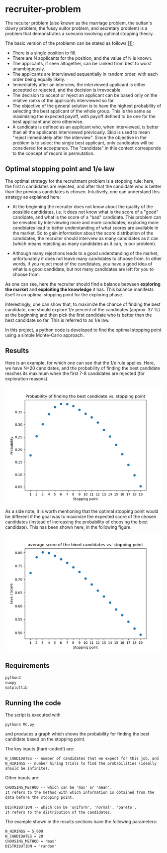 # recruiter-problem

The recuiter problem (also known as the marriage problem, the sultan's dowry problem, the fussy suitor problem, and secretary problem) is a problem that demonstrates a scenario involving optimal stopping theory.

The basic version of the problemn can be stated as follows [[1]](https://en.wikipedia.org/wiki/Secretary_problem): 

* There is a single position to fill.
* There are N applicants for the position, and the value of N is known.
* The applicants, if seen altogether, can be ranked from best to worst unambiguously.
* The applicants are interviewed sequentially in random order, with each order being equally likely.
* Immediately after an interview, the interviewed applicant is either accepted or rejected, and the decision is irrevocable.
* The decision to accept or reject an applicant can be based only on the relative ranks of the applicants interviewed so far.
* The objective of the general solution is to have the highest probability of selecting the best applicant of the whole group. This is the same as maximizing the expected payoff, with payoff defined to be one for the best applicant and zero otherwise.
* A candidate is defined as an applicant who, when interviewed, is better than all the applicants interviewed previously. Skip is used to mean "reject immediately after the interview". Since the objective in the problem is to select the single best applicant, only candidates will be considered for acceptance. The "candidate" in this context corresponds to the concept of record in permutation.

## Optimal stopping point and 1/e law

The optimal strategy for the recruitment problem is a stopping rule: here, the first n candidates are rejected, and after that the candidate who is better than the previous candidates is chosen. Intuitively, one can understand this strategy as explained here: 

* At the beginning the recruiter does not know about the quality of the possible candidates, i.e. it does not know what is the score of a "good" candidate, and what is the score of a "bad" candidate. This problem can be elevated by interviewing more and more candidates; exploring more candidates lead to better understanding of what scores are available in the market. So to gain information about the score distribution of the candidates, the recruiter should interview as many candidates as it can (which means rejecting as many candidates as it can, in our problem).

* Although many rejections leads to a good understanding of the market, unfortunately it does not leave many candidates to choose from. In other words, if you reject most of the candidates, you have a good idea of what is a good candidate, but not many candidates are left for you to choose from. 

As one can see, here the recruiter should find a balance between **exploring the market** and **exploiting the knowledge** it has. This balance manifests itself in an optimal stopping point for the exploring phase.

Interestingly, one can show that, to maximize the chance of finding the best candidate, one should explore 1/e percent of the candidates (approx. 37 %) at the beginning and then pick the first candidate who is better than the best candidate so far. This is referred to as 1/e law.

In this project, a python code is developed to find the optimal stopping point using a simple Monte-Carlo approach.

## Results 

Here is an example, for which one can see that the 1/e rule applies. Here, we have N=20 candidates, and the probability of finding the best candidate reaches its maximum when the first 7-8 candidates are rejected (for exploration reasons).

![](results.png)

As a side note, it is worth mentioning that the optimal stopping point would be different if the goal was to maximize the expected score of the chosen candidates (instead of increasing the probability of choosing the best candidate). This has been shown here, in the following figure.

![](results-expected-reward.png)

## Requirements
```
python3
numpy 
matplotlib
```

## Running the code
The script is executed with
```
python3 MC.py
```
and produces a graph which shows the probability for finding the best candidate based on the stopping point. 

The key inputs (hard-coded!) are:
```
N_CANDIDATES -- number of candidates that we expect for this job, and
N_HIRINGS -- number hiring trials to find the probabilities (ideally should be infinite).
``` 
Other inputs are:
```
CHOOSING_METHOD -- which can be 'max' or 'mean'. 
It refers to the method with which information is obtained from the data before the stopping point.

DISTRIBUTION -- which can be 'uniform', 'normal', 'pareto'.
It refers to the distribution of the candidates.
```

The example shown in the results sections have the following parameters: 
```
N_HIRINGS = 5_000
N_CANDIDATES = 20
CHOOSING_METHOD = 'max'
DISTRIBUTION = 'random'
```

